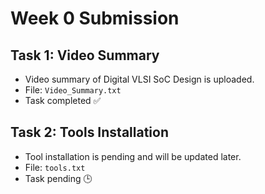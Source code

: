 # Week 0 Submission

## Task 1: Video Summary
- Video summary of Digital VLSI SoC Design is uploaded.
- File: `Video_Summary.txt`
- Task completed ✅

## Task 2: Tools Installation
- Tool installation is pending and will be updated later.
- File: `tools.txt`
- Task pending 🕒
